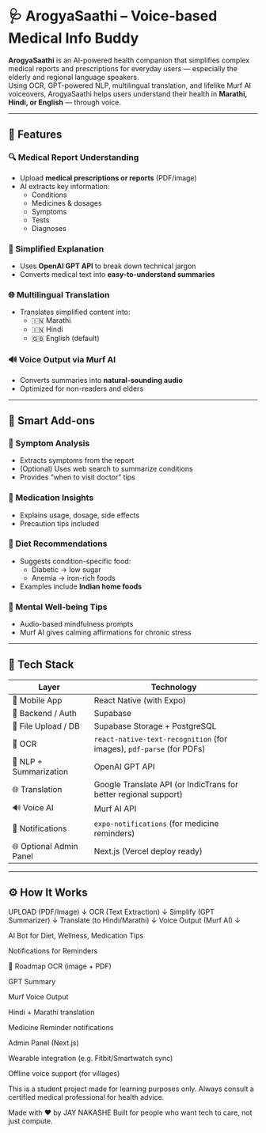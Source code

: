 # 🩺 ArogyaSaathi – Voice-based Medical Info Buddy

**ArogyaSaathi** is an AI-powered health companion that simplifies complex medical reports and prescriptions for everyday users — especially the elderly and regional language speakers.  
Using OCR, GPT-powered NLP, multilingual translation, and lifelike Murf AI voiceovers, ArogyaSaathi helps users understand their health in **Marathi, Hindi, or English** — through voice.

---

## 🚀 Features

### 🔍 Medical Report Understanding
- Upload **medical prescriptions or reports** (PDF/image)
- AI extracts key information:
  - Conditions
  - Medicines & dosages
  - Symptoms
  - Tests
  - Diagnoses

### 🧠 Simplified Explanation
- Uses **OpenAI GPT API** to break down technical jargon
- Converts medical text into **easy-to-understand summaries**

### 🌐 Multilingual Translation
- Translates simplified content into:
  - 🇮🇳 Marathi
  - 🇮🇳 Hindi
  - 🇬🇧 English (default)

### 🔊 Voice Output via Murf AI
- Converts summaries into **natural-sounding audio**
- Optimized for non-readers and elders

---

## 🧠 Smart Add-ons

### 🧍 Symptom Analysis
- Extracts symptoms from the report
- (Optional) Uses web search to summarize conditions
- Provides “when to visit doctor” tips

### 💊 Medication Insights
- Explains usage, dosage, side effects
- Precaution tips included

### 🥗 Diet Recommendations
- Suggests condition-specific food:
  - Diabetic → low sugar
  - Anemia → iron-rich foods
- Examples include **Indian home foods**

### 🧘 Mental Well-being Tips
- Audio-based mindfulness prompts
- Murf AI gives calming affirmations for chronic stress

---

## 🧰 Tech Stack

| Layer | Technology |
|-------|------------|
| 📱 Mobile App | React Native (with Expo) |
| 🔐 Backend / Auth | Supabase |
| 📁 File Upload / DB | Supabase Storage + PostgreSQL |
| 📄 OCR | `react-native-text-recognition` (for images), `pdf-parse` (for PDFs) |
| 🧠 NLP + Summarization | OpenAI GPT API |
| 🌐 Translation | Google Translate API (or IndicTrans for better regional support) |
| 🔊 Voice AI | Murf AI API |
| 🔔 Notifications | `expo-notifications` (for medicine reminders) |
| 🌐 Optional Admin Panel | Next.js (Vercel deploy ready) |

---

## ⚙️ How It Works

UPLOAD (PDF/Image)
↓
OCR (Text Extraction)
↓
Simplify (GPT Summarizer)
↓
Translate (to Hindi/Marathi)
↓
Voice Output (Murf AI)
↓

AI Bot for Diet, Wellness, Medication Tips

Notifications for Reminders

📅 Roadmap
 OCR (image + PDF)

 GPT Summary

 Murf Voice Output

 Hindi + Marathi translation

 Medicine Reminder notifications

 Admin Panel (Next.js)

 Wearable integration (e.g. Fitbit/Smartwatch sync)

 Offline voice support (for villages)

 This is a student project made for learning purposes only. Always consult a certified medical professional for health advice.

Made with ❤️ by JAY NAKASHE
Built for people who want tech to care, not just compute.
